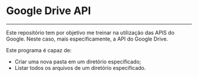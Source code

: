 # Google Drive API
---
Este repositório tem por objetivo me treinar na utilização das APIS do Google. Neste caso, mais especificamente, a API do Google Drive.

Este programa é capaz de:

 - Criar uma nova pasta em um diretório especificado;
 - Listar todos os arquivos de um diretório especificado.